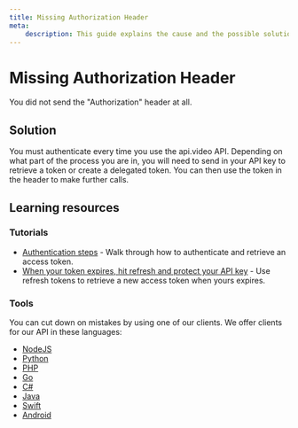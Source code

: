 ```yaml
---
title: Missing Authorization Header
meta: 
    description: This guide explains the cause and the possible solutions for the Missing Authorization Header error.
---
```


# Missing Authorization Header

You did not send the "Authorization" header at all.

## Solution

You must authenticate every time you use the api.video API. Depending on what part of the process you are in, you will need to send in your API key to retrieve a token or create a delegated token. You can then use the token in the header to make further calls.

## Learning resources

### Tutorials

- [Authentication steps](https://api.video/blog/tutorials/authentication-tutorial/) \- Walk through how to authenticate and retrieve an access token.
- [When your token expires, hit refresh and protect your API key](https://api.video/blog/tutorials/when-your-token-expires-hit-refresh-and-protect-your-api-key/) \- Use refresh tokens to retrieve a new access token when yours expires.

### Tools

You can cut down on mistakes by using one of our clients. We offer clients for our API in these languages:

- [NodeJS](../sdks/api-clients/apivideo-nodejs-client.md)
- [Python](../sdks/api-clients/apivideo-python-client.md)
- [PHP](../sdks/api-clients/apivideo-php-client.md)
- [Go](../sdks/api-clients/apivideo-go-client.md)
- [C#](../sdks/api-clients/apivideo-csharp-client.md)
- [Java](../sdks/api-clients/apivideo-java-client.md)
- [Swift](../sdks/api-clients/apivideo-swift5-client.md)
- [Android](../sdks/api-clients/apivideo-android-client.md)
